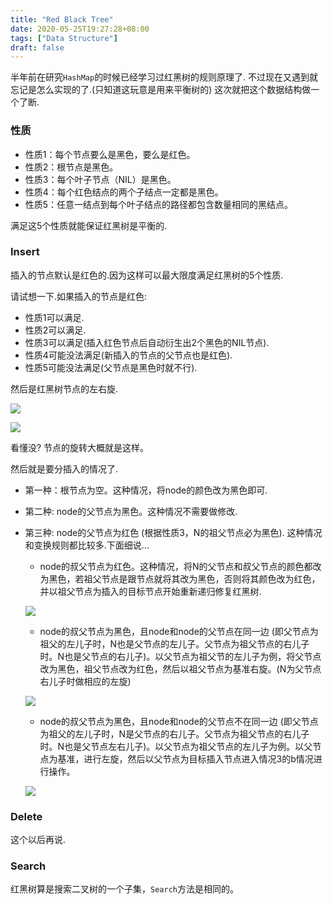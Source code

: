 ```yaml
---
title: "Red Black Tree"
date: 2020-05-25T19:27:28+08:00
tags: ["Data Structure"]
draft: false
---
```


半年前在研究`HashMap`的时候已经学习过红黑树的规则原理了.
不过现在又遇到就忘记是怎么实现的了.(只知道这玩意是用来平衡树的)
这次就把这个数据结构做一个了断.

### 性质

- 性质1：每个节点要么是黑色，要么是红色。
- 性质2：根节点是黑色。
- 性质3：每个叶子节点（NIL）是黑色。
- 性质4：每个红色结点的两个子结点一定都是黑色。
- 性质5：任意一结点到每个叶子结点的路径都包含数量相同的黑结点。

满足这5个性质就能保证红黑树是平衡的.

### Insert

插入的节点默认是红色的.因为这样可以最大限度满足红黑树的5个性质.

请试想一下.如果插入的节点是红色:
- 性质1可以满足.
- 性质2可以满足.
- 性质3可以满足(插入红色节点后自动衍生出2个黑色的NIL节点).
- 性质4可能没法满足(新插入的节点的父节点也是红色).
- 性质5可能没法满足(父节点是黑色时就不行).

然后是红黑树节点的左右旋.

![](https://gitee.com/sdttttt/images/raw/master//1323444-ff870251222c460e.gif)

![](https://gitee.com/sdttttt/images/raw/master//1323444-3f68be339d2a3983.gif)

看懂没? 节点的旋转大概就是这样。

然后就是要分插入的情况了.

- 第一种：根节点为空。这种情况，将node的颜色改为黑色即可.

- 第二种: node的父节点为黑色。这种情况不需要做修改.

- 第三种: node的父节点为红色 (根据性质3，N的祖父节点必为黑色). 这种情况和变换规则都比较多.下面细说...

    - node的叔父节点为红色。这种情况，将N的父节点和叔父节点的颜色都改为黑色，若祖父节点是跟节点就将其改为黑色，否则将其颜色改为红色，并以祖父节点为插入的目标节点开始重新递归修复红黑树.
        
    ![](https://gitee.com/sdttttt/images/raw/master//Red-black_tree_insert_case_3.png)

    - node的叔父节点为黑色，且node和node的父节点在同一边 (即父节点为祖父的左儿子时，N也是父节点的左儿子。父节点为祖父节点的右儿子时。N也是父节点的右儿子)。以父节点为祖父节的左儿子为例，将父节点改为黑色，祖父节点改为红色，然后以祖父节点为基准右旋。(N为父节点右儿子时做相应的左旋)

    ![](https://gitee.com/sdttttt/images/raw/master//Red-black_tree_insert_case_5.png)

    - node的叔父节点为黑色，且node和node的父节点不在同一边 (即父节点为祖父的左儿子时，N是父节点的右儿子。父节点为祖父节点的右儿子时。N也是父节点左右儿子)。以父节点为祖父节点的左儿子为例。以父节点为基准，进行左旋，然后以父节点为目标插入节点进入情况3的b情况进行操作。

    ![](https://gitee.com/sdttttt/images/raw/master//Red-black_tree_insert_case_4.png)

### Delete

这个以后再说.

### Search

红黑树算是搜索二叉树的一个子集，`Search`方法是相同的。